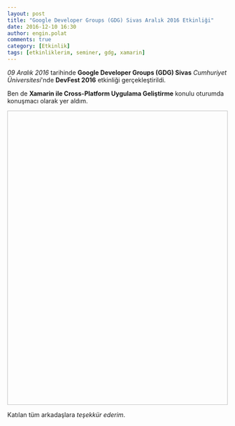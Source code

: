 ```yaml
---
layout: post
title: "Google Developer Groups (GDG) Sivas Aralık 2016 Etkinliği"
date: 2016-12-10 16:30
author: engin.polat
comments: true
category: [Etkinlik]
tags: [etkinliklerim, seminer, gdg, xamarin]
---
```

*09 Aralık 2016* tarihinde **Google Developer Groups (GDG) Sivas** *Cumhuriyet Üniversitesi*'nde **DevFest 2016** etkinliği gerçekleştirildi.

Ben de **Xamarin ile Cross-Platform Uygulama Geliştirme** konulu oturumda konuşmacı olarak yer aldım.

<img class="lazy img-responsive" data-src="/assets/uploads/2016/12/gdg-sivas.png" width="600" height="674" />

Katılan tüm arkadaşlara *teşekkür ederim*.